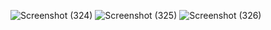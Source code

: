 ![Screenshot (324)](https://github.com/user-attachments/assets/4e56f38f-1959-4e1e-a1b9-87771dc59325)
![Screenshot (325)](https://github.com/user-attachments/assets/04da2258-c8d4-45b4-8999-c2bda51fda37)
![Screenshot (326)](https://github.com/user-attachments/assets/b3ae8aae-6afe-4479-baf7-46570ac930a4)
